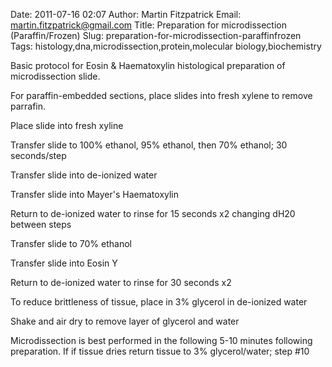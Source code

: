 Date: 2011-07-16 02:07
Author: Martin Fitzpatrick
Email: martin.fitzpatrick@gmail.com
Title: Preparation for microdissection (Paraffin/Frozen)
Slug: preparation-for-microdissection-paraffinfrozen
Tags: histology,dna,microdissection,protein,molecular biology,biochemistry

Basic protocol for Eosin & Haematoxylin histological preparation of microdissection slide.









For paraffin-embedded sections, place slides into fresh xylene to remove parrafin. 



Place slide into fresh xyline



Transfer slide to 100% ethanol, 95% ethanol, then 70% ethanol; 30 seconds/step



Transfer slide into de-ionized water



Transfer slide into Mayer's Haematoxylin



Return to de-ionized water to rinse for 15 seconds x2 changing dH20 between steps



Transfer slide to 70% ethanol



Transfer slide into Eosin Y



Return to de-ionized water to rinse for 30 seconds x2



To reduce brittleness of tissue, place in 3% glycerol in de-ionized water



Shake and air dry to remove layer of glycerol and water



Microdissection is best performed in the following 5-10 minutes following preparation. If if tissue dries return tissue to 3% glycerol/water; step #10








